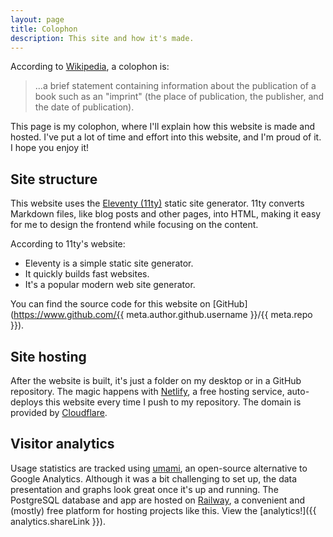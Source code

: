 ```yaml
---
layout: page
title: Colophon
description: This site and how it's made.
---
```


According to [Wikipedia](<https://en.wikipedia.org/wiki/Colophon_(publishing)>), a colophon is:

> ...a brief statement containing information about the publication of a book such as an "imprint" (the place of publication, the publisher, and the date of publication).

This page is my colophon, where I'll explain how this website is made and hosted. I've put a lot of time and effort into this website, and I'm proud of it. I hope you enjoy it!

## Site structure

This website uses the [Eleventy (11ty)](https://www.11ty.dev/) static site generator. 11ty converts Markdown files, like blog posts and other pages, into HTML, making it easy for me to design the frontend while focusing on the content.

According to 11ty's website:

- Eleventy is a simple static site generator.
- It quickly builds fast websites.
- It's a popular modern web site generator.

You can find the source code for this website on [GitHub](https://www.github.com/{{ meta.author.github.username }}/{{ meta.repo }}).

## Site hosting

After the website is built, it's just a folder on my desktop or in a GitHub repository. The magic happens with [Netlify](https://www.netlify.com/), a free hosting service, auto-deploys this website every time I push to my repository. The domain is provided by [Cloudflare](https://www.cloudflare.com/).

## Visitor analytics

Usage statistics are tracked using [umami](https://umami.is/), an open-source alternative to Google Analytics. Although it was a bit challenging to set up, the data presentation and graphs look great once it's up and running. The PostgreSQL database and app are hosted on [Railway](https://railway.app/), a convenient and (mostly) free platform for hosting projects like this. View the [analytics!]({{ analytics.shareLink }}).
